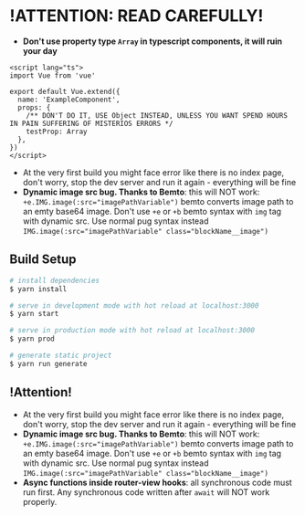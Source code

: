 # **!ATTENTION: READ CAREFULLY!**
* **Don't use property type `Array` in typescript components, it will ruin your day**
```
<script lang="ts">
import Vue from 'vue'

export default Vue.extend({
  name: 'ExampleComponent',
  props: {
    /** DON'T DO IT, USE Object INSTEAD, UNLESS YOU WANT SPEND HOURS IN PAIN SUFFERING OF MISTERIOS ERRORS */
    testProp: Array 
  },
})
</script>
```
* At the very first build you might face error like there is no index page, don't worry, stop the dev server and run it again - everything will be fine
* **Dynamic image src bug. Thanks to Bemto**: this will NOT work: ```+e.IMG.image(:src="imagePathVariable")``` bemto converts image path to an emty base64 image. Don't use ```+e``` or ```+b``` bemto syntax with ```img``` tag with dynamic src. Use normal pug syntax instead ```IMG.image(:src="imagePathVariable" class="blockName__image")```

## Build Setup
``` bash
# install dependencies
$ yarn install

# serve in development mode with hot reload at localhost:3000
$ yarn start

# serve in production mode with hot reload at localhost:3000
$ yarn prod

# generate static project
$ yarn run generate
```
## !Attention!
* At the very first build you might face error like there is no index page, don't worry, stop the dev server and run it again - everything will be fine
* **Dynamic image src bug. Thanks to Bemto**: this will NOT work: ```+e.IMG.image(:src="imagePathVariable")``` bemto converts image path to an emty base64 image. Don't use ```+e``` or ```+b``` bemto syntax with ```img``` tag with dynamic src. Use normal pug syntax instead ```IMG.image(:src="imagePathVariable" class="blockName__image")```
* **Async functions inside router-view hooks**: all synchronous code must run first. Any synchronous code written after ```await``` will NOT work properly.
